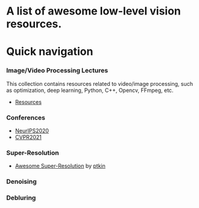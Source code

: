 # A list of awesome low-level vision resources.

# Quick navigation

### Image/Video Processing Lectures
This collection contains resources related to video/image processing, such as optimization, deep learning, Python, C++, Opencv, FFmpeg, etc.
 - [Resources](https://github.com/melo2109/Image-Processing-Video-Lectures)


### Conferences
- [NeurIPS2020](nips2020.md)
- [CVPR2021](cvpr2021.md)

### Super-Resolution
- [Awesome Super-Resolution](SR_Survey.md) by [ptkin](https://github.com/ptkin)
### Denoising


### Debluring
